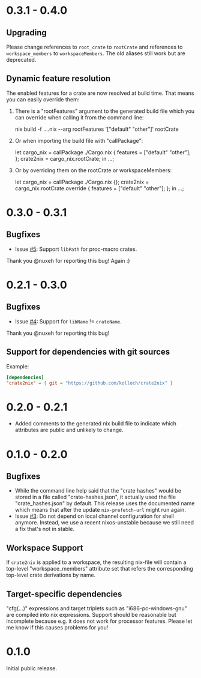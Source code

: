 # 0.3.1 - 0.4.0

## Upgrading

Please change references to `root_crate` to `rootCrate` and references to `workspace_members` to `workspaceMembers`. The
old aliases still work but are deprecated. 

## Dynamic feature resolution

The enabled features for a crate are now resolved at build time. That means you can easily override them:

1. There is a "rootFeatures" argument to the generated build file which you can override when calling
   it from the command line:
   
      nix build -f ....nix --arg rootFeatures '["default" "other"]' rootCrate 
      
2. Or when importing the build file with "callPackage":

      let cargo_nix = callPackage ./Cargo.nix { features = ["default" "other"]; };
          crate2nix = cargo_nix.rootCrate;
      in ...;
        
3. Or by overriding them on the rootCrate or workspaceMembers:

      let cargo_nix = callPackage ./Cargo.nix {};
          crate2nix = cargo_nix.rootCrate.override { features = ["default" "other"]; };
      in ...;

# 0.3.0 - 0.3.1

## Bugfixes

* Issue [#5](https://github.com/kolloch/crate2nix/issues/5): Support `libPath` for proc-macro crates.

Thank you @nuxeh for reporting this bug! Again :)

# 0.2.1 - 0.3.0

## Bugfixes

* Issue [#4](https://github.com/kolloch/crate2nix/issues/4): Support for `libName` != `crateName`.

Thank you @nuxeh for reporting this bug!

## Support for dependencies with git sources

Example:

```toml
[dependencies]
"crate2nix" = { git = "https://github.com/kolloch/crate2nix" }
```

# 0.2.0 - 0.2.1

* Added comments to the generated nix build file to indicate which attributes are public and unlikely to change.

# 0.1.0 - 0.2.0

## Bugfixes

* While the command line help said that the "crate hashes" would be stored in a file called "crate-hashes.json", it
  actually used the file "crate_hashes.json" by default. This release uses the documented name which means that
  after the update `nix-prefetch-url` might run again.
* Issue [#3](https://github.com/kolloch/crate2nix/issues/3): Do not depend on local channel configuration for shell
  anymore. Instead, we use a recent nixos-unstable because we still need a fix that's not in stable.

## Workspace Support

If `crate2nix` is applied to a workspace, the resulting nix-file will contain a top-level "workspace_members" attribute 
set that refers the corresponding top-level crate derivations by name.

## Target-specific dependencies

"cfg(...)" expressions and target triplets such as "i686-pc-windows-gnu" are compiled into nix expressions. Support
should be reasonable but incomplete because e.g. it does not work for processor features. Please let me know if this 
causes problems for you! 

# 0.1.0

Initial public release.
